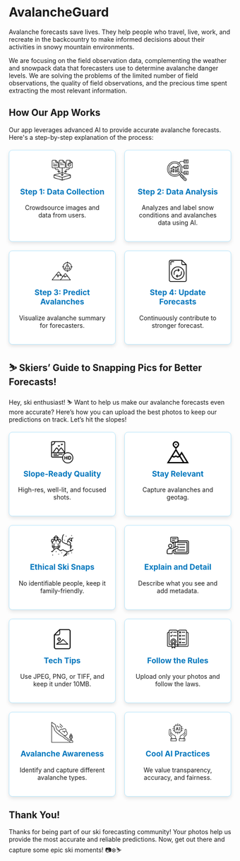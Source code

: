 

# AvalancheGuard
 
Avalanche forecasts save lives. They help people who travel, live, work, and recreate in the backcountry to make informed decisions about their activities in snowy mountain environments. 


We are focusing on the field observation data, complementing the weather and snowpack data that forecasters use to determine avalanche danger levels. We are solving the problems of the limited number of field observations, the quality of field observations, and the precious time spent extracting the most relevant information.


## How Our App Works

Our app leverages advanced AI to provide accurate avalanche forecasts. Here's a step-by-step explanation of the process:

<div class="grid-container">
    <div class="grid-item">
        <img src="_site/assets/img/data_15952761.png" class="icon" alt="Collect Data Icon">
        <h3>Step 1: Data Collection</h3>
        <p>Crowdsource images and data from users.</p>
    </div>
    <div class="grid-item">
        <img src="_site/assets/img/data-classification_14400033.png" class="icon" alt="Analyze Data Icon">
        <h3>Step 2: Data Analysis</h3>
        <p>Analyzes and label snow conditions and avalanches data using AI.</p>
    </div>
    <div class="grid-item">
        <img src="_site/assets/img/ridge_15887164.png" class="icon" alt="Predict Icon">
        <h3>Step 3: Predict Avalanches</h3>
        <p>Visualize avalanche summary for forecasters.</p>
    </div>
    <div class="grid-item">
        <img src="_site/assets/img/refresh_1265773.png" class="icon" alt="Update Icon">
        <h3>Step 4: Update Forecasts</h3>
        <p>Continuously contribute to stronger forecast.</p>
    </div>

</div>



<style>
    .grid-container {
        display: grid;
        grid-template-columns: repeat(auto-fill, minmax(200px, 1fr));
        gap: 20px;
        margin-top: 20px;
    }
    .grid-item {
        background-color: #ffffff;
        border: 1px solid #b3e5fc;
        padding: 20px;
        border-radius: 8px;
        text-align: center;
        box-shadow: 0 4px 8px rgba(0, 0, 0, 0.1);
    }
    .icon {
        width: 50px;
        height: 50px;
        margin-bottom: 10px;
    }
    h3 {
        margin-top: 0;
        font-size: 1.25em;
        color: #0277bd;
    }
    p {
        font-size: 1em;
    }
</style>

## ⛷️ Skiers’ Guide to Snapping Pics for Better Forecasts!

Hey, ski enthusiast! ⛷️ Want to help us make our avalanche forecasts even more accurate? Here’s how you can upload the best photos to keep our predictions on track. Let’s hit the slopes!

<div class="grid-container">
    <div class="grid-item">
        <img src="_site/assets/img/image_3390534.png" class="icon" alt="Clear Shots Icon">
        <h3>Slope-Ready Quality</h3>
        <p>High-res, well-lit, and focused shots.</p>
    </div>
    <div class="grid-item">
        <img src="_site/assets/img/goal_1763537.png" class="icon" alt="Snow Conditions Icon">
        <h3>Stay Relevant</h3>
        <p>Capture avalanches and geotag.</p>
    </div>
    <div class="grid-item">
        <img src="_site/assets/img/trekker_3157959.png" class="icon" alt="Respect Privacy Icon">
        <h3>Ethical Ski Snaps</h3>
        <p>No identifiable people, keep it family-friendly.</p>
    </div>
    <div class="grid-item">
        <img src="_site/assets/img/explain_10748552.png" class="icon" alt="Add Notes Icon">
        <h3>Explain and Detail</h3>
        <p>Describe what you see and add metadata.</p>
    </div>
    <div class="grid-item">
        <img src="_site/assets/img/picture_14052676.png" class="icon" alt="Formats Icon">
        <h3>Tech Tips</h3>
        <p>Use JPEG, PNG, or TIFF, and keep it under 10MB.</p>
    </div>
    <div class="grid-item">
        <img src="_site/assets/img/rules_13435246.png" class="icon" alt="Your Pics, Your Rights Icon">
        <h3>Follow the Rules</h3>
        <p>Upload only your photos and follow the laws.</p>
    </div>
    <div class="grid-item">
        <img src="_site/assets/img/avalanche_16834789.png" class="icon" alt="Glide Avalanches Icon">
        <h3>Avalanche Awareness</h3>
        <p>Identify and capture different avalanche types.</p>
    </div>
    <div class="grid-item">
        <img src="_site/assets/img/cpu_16430794.png" class="icon" alt="Transparency Icon">
        <h3>Cool AI Practices</h3>
        <p>We value transparency, accuracy, and fairness.</p>
    </div>
</div>

## Thank You!

Thanks for being part of our ski forecasting community! Your photos help us provide the most accurate and reliable predictions. Now, get out there and capture some epic ski moments! 📷❄️⛷️

<style>
    .grid-container {
        display: grid;
        grid-template-columns: repeat(auto-fill, minmax(200px, 1fr));
        gap: 20px;
        margin-top: 20px;
    }
    .grid-item {
        background-color: #ffffff;
        border: 1px solid #b3e5fc;
        padding: 20px;
        border-radius: 8px;
        text-align: center;
        box-shadow: 0 4px 8px rgba(0, 0, 0, 0.1);
    }
    .icon {
        width: 50px;
        height: 50px;
        margin-bottom: 10px;
    }
    h3 {
        margin-top: 0;
        font-size: 1.25em;
        color: #0277bd;
    }
    ul {
        list-style: none;
        padding: 0;
        text-align: left;
    }
    ul li {
        margin-bottom: 10px;
    }
</style>